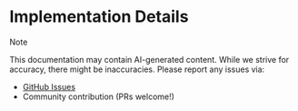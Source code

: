 # Implementation Details

> [!NOTE]
> This documentation may contain AI-generated content. While we strive for accuracy, there might be inaccuracies. Please report any issues via:
> - [GitHub Issues](https://github.com/funstory-ai/yadt/issues)
> - Community contribution (PRs welcome!)
